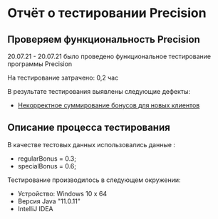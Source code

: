 # Отчёт о тестировании Precision

## Проверяем функциональность Precision

20.07.21 - 20.07.21  было проведено функциональное тестирование программы Precision

На тестирование затрачено: 0,2 час

В результате тестирования выявлены следующие дефекты:
* [Некорректное суммирование  бонусов для новых клиентов](https://github.com/tazhieva2222/Precision/issues/1#issue-948657302)

## Описание процесса тестирования

В качестве тестовых данных использовались данные :
* regularBonus = 0.3;
* specialBonus = 0.6;


Тестирование производилось в следующем окружении:
* Устройство: Windows 10   x 64
* Версия Java  "11.0.11" 
* IntelliJ IDEA
